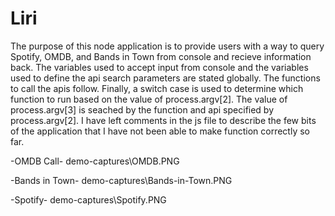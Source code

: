 # Liri

The purpose of this node application is to provide users with a way to query Spotify, OMDB, and Bands in Town from console and recieve information back. The variables used to accept input from console and the variables used to define the api search parameters are stated globally. The functions to call the apis follow. Finally, a switch case is used to determine which function to run based on the value of process.argv[2]. The value of process.argv[3] is seached by the function and api specified by process.argv[2]. I have left comments in the js file to describe the few bits of the application that I have not been able to make function correctly so far. 

-OMDB Call- 
demo-captures\OMDB.PNG

-Bands in Town-
demo-captures\Bands-in-Town.PNG

-Spotify-
demo-captures\Spotify.PNG